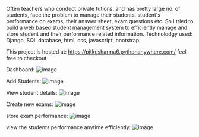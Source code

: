 Often teachers who conduct private tutions, and has pretty large no. of students, face the problem to manage their students, student's performance on exams, their answer sheet, exam questions etc. So I tried to build a web based student management system to efficiently manage and store student and their performance related information.
Technolodgy used: Django, SQL database, html, css, javascript, bootstrap

This project is hosted at: https://pitkusharma6.pythonanywhere.com/
feel free to checkout


Dashboard:
![image](https://user-images.githubusercontent.com/48028965/189177677-cb63b705-bc43-4df1-aebd-2209404657d7.png)

Add Students:
![image](https://user-images.githubusercontent.com/48028965/189177765-b470de3d-45a6-4028-b5c9-9df49c312ab0.png)

View student details:
![image](https://user-images.githubusercontent.com/48028965/189178782-5b15fd9c-af34-4374-b6f7-769300ff49a4.png)

Create new exams:
![image](https://user-images.githubusercontent.com/48028965/189177843-a6e452e2-600e-44e0-a9d1-3fd60ae8b55f.png)

store exam performance:
![image](https://user-images.githubusercontent.com/48028965/189178007-98ffd22d-fa70-4c06-87b5-07213cf16854.png)

view the students performance anytime efficiently:
![image](https://user-images.githubusercontent.com/48028965/189178155-a646b0ab-757b-4cfc-b68b-c266e9318bec.png)
